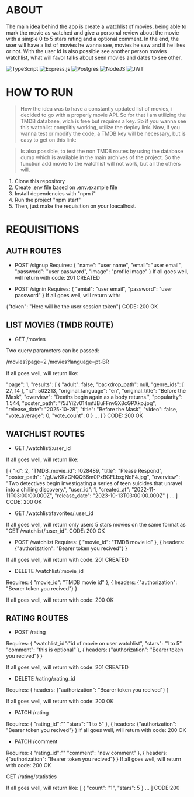 
# ABOUT

The main idea behind the app is create a watchlist of movies, being able to mark the movie as watched and give a personal review about the movie with a simple 0 to 5 stars rating and a optional comment. In the end, the user will have a list of movies he wanna see, movies he saw and if he likes or not. With the user Id is also possible see another person movies watchlist, what will favor talks about seen movies and dates to see other.


![TypeScript](https://img.shields.io/badge/typescript-%23007ACC.svg?style=for-the-badge&logo=typescript&logoColor=white)
![Express.js](https://img.shields.io/badge/express.js-%23404d59.svg?style=for-the-badge&logo=express&logoColor=%2361DAFB)
![Postgres](https://img.shields.io/badge/postgres-%23316192.svg?style=for-the-badge&logo=postgresql&logoColor=white)
![NodeJS](https://img.shields.io/badge/node.js-6DA55F?style=for-the-badge&logo=node.js&logoColor=white)
![JWT](https://img.shields.io/badge/JWT-black?style=for-the-badge&logo=JSON%20web%20tokens)


# HOW TO RUN

> How the idea was to have a constantly updated list of movies, i decided to go with a properly movie API. So for that i am utilizing the TMDB database, wich is free but requires a key. So if you wanna see this watchlist complitly working, utilize the deploy link. Now, if you wanna test or modify the code, a TMDB key will be necessary, but is easy to get on this link:

> Is also possible, to test the non TMDB routes by using the database dump which is available in the main archives of the project. So the function add movie to the watchlist will not work, but all the others will.

1. Clone this repository
2. Create .env file based on .env.example file
3. Install dependencies with "npm i"
4. Run the project "npm start"
5. Then, just make the requisition on your loacalhost.

# REQUISITIONS

## AUTH ROUTES

- POST /signup
Requires:
{
"name": "user name",
"email": "user email",
"password": "user password",
"image": "profile image"
}
If all goes well, will return with code: 201 CREATED





- POST /signin
Requires:
{
"emial": "user email",
"password": "user password"
}
If all goes well, will return with:

{"token": "Here will be the user session token"}
CODE: 200 OK





## LIST MOVIES (TMDB ROUTE)


- GET /movies

Two query parameters can be passed:

/movies?page=2
/movies?language=pt-BR

If all goes well, will return like:

"page": 1,
"results": [
{
"adult": false,
"backdrop_path": null,
"genre_ids": [
27,
14
],
"id": 502213,
"original_language": "en",
"original_title": "Before the Mask",
"overview": "Deaths begin again as a body returns.",
"popularity": 1.544,
"poster_path": "/5JYi2v014mfJBuFFnv9X8cGPXkp.jpg",
"release_date": "2025-10-28",
"title": "Before the Mask",
"video": false,
"vote_average": 0,
"vote_count": 0
}
...
]
}
CODE: 200 OK





## WATCHLIST ROUTES


- GET /watchlist/:user_id

If all goes well, will return like:

[
  {
"id": 2,
    "TMDB_movie_id": 1028489,
    "title": "Please Respond",
    "poster_path": "/gUwKKzCNQQ56m0PxBGFLbxgNdF4.jpg",
    "overview": "Two detectives begin investigating a series of teen suicides that unravel into a chilling discovery.",
    "user_id": 1,
    "created_at": "2022-11-11T03:00:00.000Z",
    "release_date": "2023-10-13T03:00:00.000Z"
  }
...
]
CODE: 200 OK





- GET /watchlist/favorites/:user_id

If all goes well, will return only users 5 stars movies on the same format as "GET /watchlist/:user_id".
CODE: 200 OK





- POST /watchlist
Requires:
{
"movie_id": "TMDB movie id"
},
{
 headers: {"authorization": "Bearer token you recived"}
}

If all goes well, will return with code: 201 CREATED





- DELETE /watchlist/:movie_id

Requires:
{
"movie_id": "TMDB movie id"
},
{
 headers: {"authorization": "Bearer token you recived"}
}

If all goes well, will return with code: 200 OK





## RATING ROUTES


- POST /rating

Requires:
{
  "watchlist_id":"id of movie on user watchlist",
  "stars": "1 to 5"
  "comment": "this is optional"
},
{
 headers: {"authorization": "Bearer token you recived"}
}

If all goes well, will return with code: 201 CREATED





- DELETE /rating/:rating_id

Requires:
{
 headers: {"authorization": "Bearer token you recived"}
}

If all goes well, will return with code: 200 OK





- PATCH /rating

Requires:
{
  "rating_id":""
  "stars": "1 to 5"
},
{
 headers: {"authorization": "Bearer token you recived"}
}
If all goes well, will return with code: 200 OK






- PATCH /comment

Requires:
{
  "rating_id":""
  "comment": "new comment"
},
{
 headers: {"authorization": "Bearer token you recived"}
}
If all goes well, will return with code: 200 OK

GET /rating/statistics

If all goes well, will return like:
[
  {
    "count": "1",
    "stars": 5
  }
  ...
]
CODE:200

